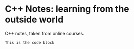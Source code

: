 # C++ Notes: learning from the outside world
C++ notes, taken from online courses.

```
This is the code block
```
